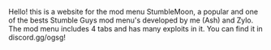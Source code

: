 Hello! this is a website for the mod menu StumbleMoon, a popular and one of the bests Stumble Guys mod menu's developed by me (Ash) and Zylo. The mod menu includes 4 tabs and has many exploits in it. You can find it in discord.gg/ogsg!



